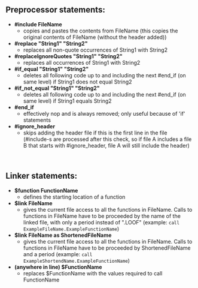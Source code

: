 ## Preprocessor statements:

- **\#include FileName**
  - copies and pastes the contents from FileName (this copies the original contents of FileName (without the header added))
- **\#replace "String1" "String2"**
  - replaces all non-quote occurrences of String1 with String2
- **\#replaceIgnoreQuotes "String1" "String2"**
  - replaces all occurrences of String1 with String2
- **\#if\_equal "String1" "String2"**
  - deletes all following code up to and including the next #end\_if (on same level) if String1 does not equal String2
- **\#if\_not\_equal "String1" "String2"**
  - deletes all following code up to and including the next #end\_if (on same level) if String1 equals String2
- **\#end\_if**
  - effectively nop and is always removed; only useful because of 'if' statements
- **\#ignore\_header**
  - skips adding the header file if this is the first line in the file (#include-s are processed after this check, so if file A includes a file B that starts with #ignore\_header, file A will still include the header)

<br>

## Linker statements:

- **$function FunctionName**
  - defines the starting location of a function
- **$link FileName**
  - gives the current file access to all the functions in FileName. Calls to functions in FileName have to be proceeded by the name of the linked file, with only a period instead of ".LOOF" (example: `call ExampleFileName.ExampleFunctionName`)
- **$link FileName as ShortenedFileName**
  - gives the current file access to all the functions in FileName. Calls to functions in FileName have to be proceeded by ShortenedFileName and a period (example: `call ExampleShortendName.ExampleFunctionName`)
- **(anywhere in line) $FunctionName**
  - replaces $FunctionName with the values required to call FunctionName